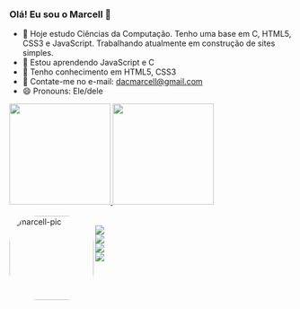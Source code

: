 ### Olá! Eu sou o Marcell 👋

- 🔭 Hoje estudo Ciências da Computação. Tenho uma base em C, HTML5, CSS3 e JavaScript. Trabalhando atualmente em construção de sites simples.
- 🌱 Estou aprendendo JavaScript e C
- 🌲 Tenho conhecimento em HTML5, CSS3
- 💬 Contate-me no e-mail: dacmarcell@gmail.com
- 😄 Pronouns: Ele/dele

<div>
  <a href="https://github.com/marcelldac">
  <img height="180em" src="https://github-readme-stats.vercel.app/api?username=marcelldac&count_private=true&show_icons=true&theme=merko"/>
  <img height="180em" src="https://github-readme-stats.vercel.app/api/top-langs/?username=marcelldac&show_icons=true&theme=merko"/>
</div>
  <div style="display: inline_block"><br>
  <img align="left" alt="marcell-pic" height="150" style="border-radius:50px;" src="https://c.tenor.com/LcbB94yg5l8AAAAC/kratos-god-of-war.gif">
</div>
  <br>
  <div> 
  <a href="https://instagram.com/devs_caveiras" target="_blank"><img src="https://img.shields.io/badge/-Instagram-%23E4405F?style=for-the-badge&logo=instagram&logoColor=white" target="_blank"></a>
    <br>
 <a href="https://discord.gg/hZ59PvGn" target="_blank"><img src="https://img.shields.io/badge/Discord-7289DA?style=for-the-badge&logo=discord&logoColor=white" target="_blank"></a> 
    <br>
  <a href = "mailto:dacmarcell@gmail.com"><img src="https://img.shields.io/badge/-Gmail-%23333?style=for-the-badge&logo=gmail&logoColor=white" target="_blank"></a>
    <br>
  <a href="https://www.linkedin.com/in/marcell-dactes-06b5b521b/" target="_blank"><img src="https://img.shields.io/badge/-LinkedIn-%230077B5?style=for-the-badge&logo=linkedin&logoColor=white" target="_blank"></a> 
</div>
